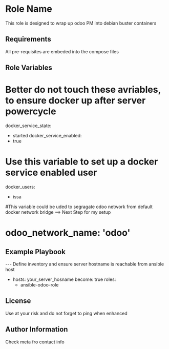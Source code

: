 Role Name
=========

This role is designed to wrap up odoo PM into debian buster containers

Requirements
------------

All pre-requisites are embeded into the compose files

Role Variables
--------------

# Better do not touch these avriables, to ensure docker up after server powercycle
docker_service_state: 
 - started
docker_service_enabled: 
 - true


# Use this variable to set up a docker service enabled user
docker_users:
 - issa

 #This variable could be uded to segragate odoo network from default docker network bridge ==> Next Step for my setup
# odoo_network_name: 'odoo'


Example Playbook
----------------
--- Define inventory and ensure server hostname is reachable from ansible host

- hosts: your_server_hosname
  become: true
  roles:
    - ansible-odoo-role

License
-------

Use at your risk and do not forget to ping when enhanced

Author Information
------------------

Check meta fro contact info
